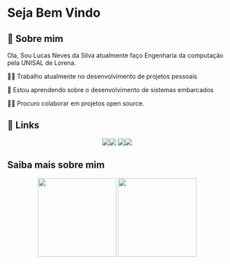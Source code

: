 # Seja Bem Vindo

## 🚀 Sobre mim

Ola, Sou Lucas Neves da Silva atualmente faço Engenharia da computação pela UNISAL de Lorena.

👩‍💻 Trabalho atualmente no desenvolvimento de projetos pessoais

🧠 Estou aprendendo sobre o desenvolvimento de sistemas embarcados

👯‍♀️ Procuro colaborar em projetos open source. 

## 🔗 Links

<div align="center">

  [<img src="https://img.shields.io/badge/medium-%2312100E.svg?&style=for-the-badge&logo=medium&logoColor=white" />](https://lucasneves-53829.medium.com/)[<img src="https://img.shields.io/badge/linkedin-%230077B5.svg?&style=for-the-badge&logo=linkedin&logoColor=white" />](https://www.linkedin.com/in/lucas-neves-da-silva-4058211a2/)
  [<img src="https://img.shields.io/badge/twitter-%231DA1F2.svg?&style=for-the-badge&logo=twitter&logoColor=white" />](https://twitter.com/lucas_neves164)[<img src = "https://img.shields.io/badge/instagram-%23E4405F.svg?&style=for-the-badge&logo=instagram&logoColor=white">](https://www.instagram.com/lucas.neves.301718/) 
</div>

## Saiba mais sobre mim

<div align="center">
  <a href="https://github.com/Taunt-byte"></a>
  <img height="180em" src="https://github-readme-stats.vercel.app/api?username=Taunt-byte&show_icons=true&theme=dracula&include_all_commits=true&count_private=true"/>
  <img height="180em" src="https://github-readme-stats.vercel.app/api/top-langs/?username=Taunt-byte&layout=compact&langs_count=7&theme=dracula"/>
</div>
